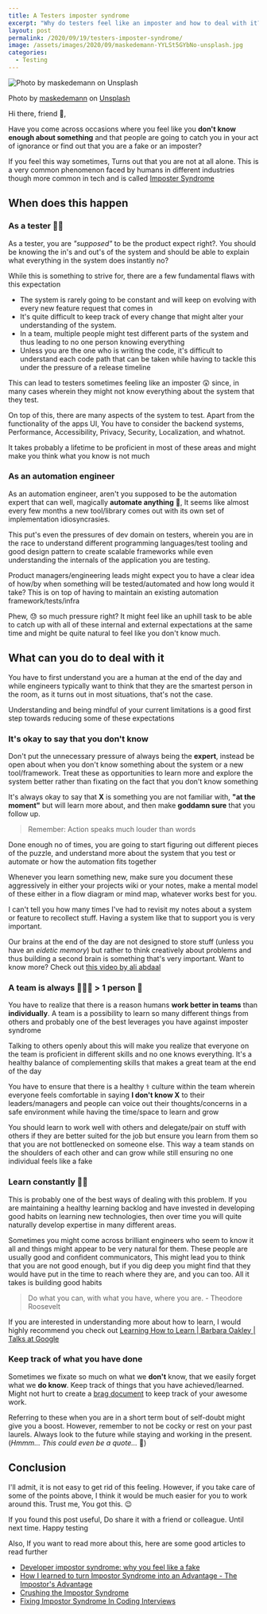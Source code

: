 ```yaml
---
title: A Testers imposter syndrome
excerpt: "Why do testers feel like an imposter and how to deal with it?"
layout: post
permalink: /2020/09/19/testers-imposter-syndrome/
image: /assets/images/2020/09/maskedemann-YYLSt5GYbNo-unsplash.jpg
categories:
  - Testing
---
```


![Photo by maskedemann on Unsplash](/assets/images/2020/09/maskedemann-YYLSt5GYbNo-unsplash.jpg)

<span>Photo by
<a href="https://unsplash.com/@maskedemann?utm_source=unsplash&amp;utm_medium=referral&amp;utm_content=creditCopyText">maskedemann</a>
on
<a href="https://unsplash.com/s/photos/scared?utm_source=unsplash&amp;utm_medium=referral&amp;utm_content=creditCopyText">Unsplash</a></span>

Hi there, friend 👋,

Have you come across occasions where you feel like you **don't know enough about something** and
that people are going to catch you in your act of ignorance or find out that you are a fake or an
imposter?

If you feel this way sometimes, Turns out that you are not at all alone. This is a very common
phenomenon faced by humans in different industries though more common in tech and is called
[Imposter Syndrome](https://en.wikipedia.org/wiki/Impostor_syndrome)

## When does this happen

### As a tester 🕵️‍♂️

As a tester, you are _"supposed"_ to be the product expect right?. You should be knowing the in's
and out's of the system and should be able to explain what everything in the system does instantly
no?

While this is something to strive for, there are a few fundamental flaws with this expectation

- The system is rarely going to be constant and will keep on evolving with every new feature request
  that comes in
- It's quite difficult to keep track of every change that might alter your understanding of the
  system.
- In a team, multiple people might test different parts of the system and thus leading to no one
  person knowing everything
- Unless you are the one who is writing the code, it's difficult to understand each code path that
  can be taken while having to tackle this under the pressure of a release timeline

This can lead to testers sometimes feeling like an imposter 😲 since, in many cases wherein they
might not know everything about the system that they test.

On top of this, there are many aspects of the system to test. Apart from the functionality of the
apps UI, You have to consider the backend systems, Performance, Accessibility, Privacy, Security,
Localization, and whatnot.

It takes probably a lifetime to be proficient in most of these areas and might make you think what
you know is not much

### As an automation engineer

As an automation engineer, aren't you supposed to be the automation expert that can well, magically
**automate anything** 🐇, It seems like almost every few months a new tool/library comes out with
its own set of implementation idiosyncrasies.

This put's even the pressures of dev domain on testers, wherein you are in the race to understand
different programming languages/test tooling and good design pattern to create scalable frameworks
while even understanding the internals of the application you are testing.

Product managers/engineering leads might expect you to have a clear idea of how/by when something
will be tested/automated and how long would it take? This is on top of having to maintain an
existing automation framework/tests/infra

Phew, 😓 so much pressure right? It might feel like an uphill task to be able to catch up with all
of these internal and external expectations at the same time and might be quite natural to feel like
you don't know much.

## What can you do to deal with it

You have to first understand you are a human at the end of the day and while engineers typically
want to think that they are the smartest person in the room, as it turns out in most situations,
that's not the case.

Understanding and being mindful of your current limitations is a good first step towards reducing
some of these expectations

### It's okay to say that you don't know

Don't put the unnecessary pressure of always being the **expert**, instead be open about when you
don't know something about the system or a new tool/framework. Treat these as opportunities to learn
more and explore the system better rather than fixating on the fact that you don't know something

It's always okay to say that **X** is something you are not familiar with, **"at the moment"** but
will learn more about, and then make **goddamn sure** that you follow up.

> Remember: Action speaks much louder than words

Done enough no of times, you are going to start figuring out different pieces of the puzzle, and
understand more about the system that you test or automate or how the automation fits together

Whenever you learn something new, make sure you document these aggressively in either your projects
wiki or your notes, make a mental model of these either in a flow diagram or mind map, whatever
works best for you.

I can't tell you how many times I've had to revisit my notes about a system or feature to recollect
stuff. Having a system like that to support you is very important.

Our brains at the end of the day are not designed to store stuff (unless you have an _eidetic
memory_) but rather to think creatively about problems and thus building a second brain is something
that's very important. Want to know more? Check out
[this video by ali abdaal](https://www.youtube.com/watch?v=OP3dA2GcAh8)

### A team is always 🏃🏃🏃 > 1 person 🏃

You have to realize that there is a reason humans **work better in teams** than **individually**. A
team is a possibility to learn so many different things from others and probably one of the best
leverages you have against imposter syndrome

Talking to others openly about this will make you realize that everyone on the team is proficient in
different skills and no one knows everything. It's a healthy balance of complementing skills that
makes a great team at the end of the day

You have to ensure that there is a healthy ⚕️ culture within the team wherein everyone feels
comfortable in saying **I don't know X** to their leaders/managers and people can voice out their
thoughts/concerns in a safe environment while having the time/space to learn and grow

You should learn to work well with others and delegate/pair on stuff with others if they are better
suited for the job but ensure you learn from them so that you are not bottlenecked on someone else.
This way a team stands on the shoulders of each other and can grow while still ensuring no one
individual feels like a fake

### Learn constantly 🧑‍💻

This is probably one of the best ways of dealing with this problem. If you are maintaining a healthy
learning backlog and have invested in developing good habits on learning new technologies, then over
time you will quite naturally develop expertise in many different areas.

Sometimes you might come across brilliant engineers who seem to know it all and things might appear
to be very natural for them. These people are usually good and confident communicators, This might
lead you to think that you are not good enough, but if you dig deep you might find that they would
have put in the time to reach where they are, and you can too. All it takes is building good habits

> Do what you can, with what you have, where you are. - Theodore Roosevelt

If you are interested in understanding more about how to learn, I would highly recommend you check
out
[Learning How to Learn | Barbara Oakley | Talks at Google](https://www.youtube.com/watch?v=vd2dtkMINIw)

### Keep track of what you have done

Sometimes we fixate so much on what we **don't** know, that we easily forget what we **do know**.
Keep track of things that you have achieved/learned. Might not hurt to create a
[brag document](https://jvns.ca/blog/brag-documents/) to keep track of your awesome work.

Referring to these when you are in a short term bout of self-doubt might give you a boost. However,
remember to not be cocky or rest on your past laurels. Always look to the future while staying and
working in the present. (_Hmmm... This could even be a quote..._ 🤔)

## Conclusion

I'll admit, it is not easy to get rid of this feeling. However, if you take care of some of the
points above, I think it would be much easier for you to work around this. Trust me, You got this.
😉

If you found this post useful, Do share it with a friend or colleague. Until next time. Happy
testing

Also, If you want to read more about this, here are some good articles to read further

- [Developer impostor syndrome: why you feel like a fake](https://www.parkersoftware.com/blog/developer-impostor-syndrome-why-you-feel-like-a-fake/)
- [How I learned to turn Impostor Syndrome into an Advantage - The Impostor's Advantage](https://www.zainrizvi.io/blog/the-impostors-advantage/)
- [Crushing the Impostor Syndrome](http://www.cyclonelife.net/2013/07/crushing-the-impostor-syndrome/)
- [Fixing Impostor Syndrome In Coding Interviews](https://www.interviewcake.com/impostor-syndrome-in-programming-interviews)
